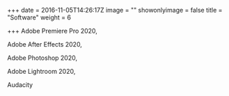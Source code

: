 +++
date = 2016-11-05T14:26:17Z
image = ""
showonlyimage = false
title = "Software"
weight = 6

+++
Adobe Premiere Pro 2020,

Adobe After Effects 2020,

Adobe Photoshop 2020,

Adobe Lightroom 2020,

Audacity